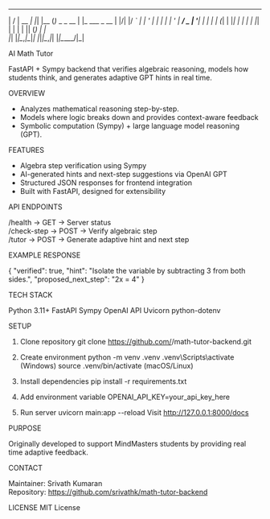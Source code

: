  __  __       _   _     _             _             
|  \/  | __ _| |_| |__ (_)_   _ _ __ | |_ ___  _ __ 
| |\/| |/ _` | __| '_ \| | | | | '_ \| __/ _ \| '__|
| |  | | (_| | |_| | | | | |_| | | | | || (_) | |   
|_|  |_|\__,_|\__|_| |_|_|\__,_|_| |_|\__\___/|_|   

AI Math Tutor

FastAPI + Sympy backend that verifies algebraic reasoning, models how students think, 
and generates adaptive GPT hints in real time.

OVERVIEW

- Analyzes mathematical reasoning step-by-step.
- Models where logic breaks down and provides context-aware feedback
- Symbolic computation (Sympy) + large language model reasoning (GPT).

FEATURES

- Algebra step verification using Sympy
- AI-generated hints and next-step suggestions via OpenAI GPT
- Structured JSON responses for frontend integration
- Built with FastAPI, designed for extensibility

API ENDPOINTS

/health       →   GET   →  Server status  
/check-step   →   POST  →  Verify algebraic step  
/tutor        →   POST  →  Generate adaptive hint and next step  

EXAMPLE RESPONSE

{
  "verified": true,
  "hint": "Isolate the variable by subtracting 3 from both sides.",
  "proposed_next_step": "2x = 4"
}

TECH STACK

Python 3.11+
FastAPI
Sympy
OpenAI API
Uvicorn
python-dotenv

SETUP

1. Clone repository
   git clone https://github.com/<your-username>/math-tutor-backend.git

2. Create environment
   python -m venv .venv
   .venv\Scripts\activate    (Windows)
   source .venv/bin/activate (macOS/Linux)

3. Install dependencies
   pip install -r requirements.txt

4. Add environment variable
   OPENAI_API_KEY=your_api_key_here

5. Run server
   uvicorn main:app --reload
   Visit http://127.0.0.1:8000/docs

PURPOSE

Originally developed to support MindMasters students by providing real time adaptive feedback.

CONTACT

Maintainer: Srivath Kumaran  
Repository: https://github.com/srivathk/math-tutor-backend

LICENSE
MIT License
